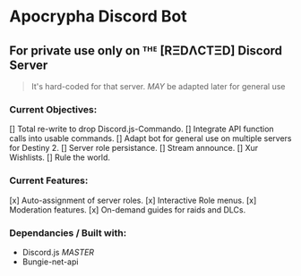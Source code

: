 # Apocrypha Discord Bot
## For **private use only** on ᵀᴴᴱ [RΞDΛCTΞD] Discord Server
> It's hard-coded for that server. *MAY* be adapted later for general use

### Current Objectives:
[] Total re-write to drop Discord.js-Commando.
[] Integrate API function calls into usable commands.
[] Adapt bot for general use on multiple servers for Destiny 2.
[] Server role persistance.
[] Stream announce.
[] Xur Wishlists.
[] Rule the world.

### Current Features:
[x] Auto-assignment of server roles.
[x] Interactive Role menus.
[x] Moderation features.
[x] On-demand guides for raids and DLCs.

### Dependancies / Built with:
- Discord.js *MASTER*
- Bungie-net-api

